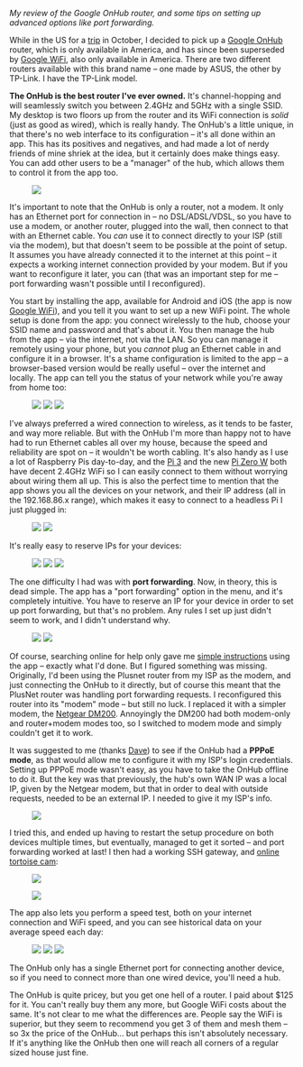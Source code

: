 *My review of the Google OnHub router, and some tips on setting up advanced options like port
forwarding.*

While in the US for a [trip](/blog/2016/12/all-things-open-raspberry-pi-everyone/) in
October, I decided to pick up a [Google OnHub](https://on.google.com/hub/) router, which is only
available in America, and has since been superseded by [Google
WiFi](https://madeby.google.com/wifi/), also only available in America. There are two different
routers available with this brand name – one made by ASUS, the other by TP-Link. I have the TP-Link
model.

**The OnHub is the best router I've ever owned.** It's channel-hopping and will seamlessly switch
you between 2.4GHz and 5GHz with a single SSID. My desktop is two floors up from the router and its
WiFi connection is *solid* (just as good as wired), which is really handy. The OnHub's a little
unique, in that there's no web interface to its configuration – it's all done within an app. This
has its positives and negatives, and had made a lot of nerdy friends of mine shriek at the idea, but
it certainly does make things easy. You can add other users to be a "manager" of the hub, which
allows them to control it from the app too.

<figure class="wp-block-image">
<img src="images/onhub-google-wi-fi-router-700x445.png" />
</figure>

It's important to note that the OnHub is only a router, not a modem. It only has an Ethernet port
for connection in – no DSL/ADSL/VDSL, so you have to use a modem, or another router, plugged into
the wall, then connect to that with an Ethernet cable. You *can* use it to connect directly to your
ISP (still via the modem), but that doesn't seem to be possible at the point of setup. It assumes
you have already connected it to the internet at this point – it expects a working internet
connection provided by your modem. But if you want to reconfigure it later, you can (that was an
important step for me – port forwarding wasn't possible until I reconfigured).

You start by installing the app, available for Android and iOS (the app is now [Google
WiFi](https://play.google.com/store/apps/details?id=com.google.android.apps.access.wifi.consumer)),
and you tell it you want to set up a new WiFi point. The whole setup is done from the app: you
connect wirelessly to the hub, choose your SSID name and password and that's about it. You then
manage the hub from the app – via the internet, not via the LAN. So you can manage it remotely using
your phone, but you *cannot* plug an Ethernet cable in and configure it in a browser. It's a shame
configuration is limited to the app – a browser-based version would be really useful – over the
internet and locally. The app can tell you the status of your network while you're away from home
too:

<figure class="wp-block-image">
<img src="images/Screenshot_20170319-002702-169x300.png" />
<img src="images/Screenshot_20170319-003806-169x300.png" />
<img src="images/Screenshot_20170319-195940-169x300.png" />
</figure>

I've always preferred a wired connection to wireless, as it tends to be faster, and way more
reliable. But with the OnHub I'm more than happy not to have had to run Ethernet cables all over my
house, because the speed and reliability are spot on – it wouldn't be worth cabling. It's also handy
as I use a lot of Raspberry Pis day-to-day, and the [Pi
3](https://www.raspberrypi.org/products/raspberry-pi-3-model-b/) and the new [Pi Zero
W](https://www.raspberrypi.org/products/pi-zero-w/) both have decent 2.4GHz WiFi so I can easily
connect to them without worrying about wiring them all up. This is also the perfect time to mention
that the app shows you all the devices on your network, and their IP address (all in the
192.168.86.x range), which makes it easy to connect to a headless Pi I just plugged in:

<figure class="wp-block-image">
<img src="images/Screenshot_20170319-002847-169x300.png" />
<img src="images/Screenshot_20170319-002918-169x300.png" />
</figure>

It's really easy to reserve IPs for your devices:

<figure class="wp-block-image">
<img src="images/Screenshot_20170319-003125-169x300.png" />
<img src="images/Screenshot_20170319-004026-169x300.png" />
<img src="images/Screenshot_20170319-012350-169x300.png" />
</figure>

The one difficulty I had was with **port forwarding**. Now, in theory, this is dead simple. The app
has a "port forwarding" option in the menu, and it's completely intuitive. You have to reserve an IP
for your device in order to set up port forwarding, but that's no problem. Any rules I set up just
didn't seem to work, and I didn't understand why.

<figure class="wp-block-image">
<img src="images/Screenshot_20170319-003152-169x300.png" />
<img src="images/Screenshot_20170319-005930-169x300.png" />
</figure>

Of course, searching online for help only gave me [simple
instructions](https://support.google.com/wifi/answer/6274503?hl=en) using the app – exactly what I'd
done. But I figured something was missing. Originally, I'd been using the Plusnet router from my ISP
as the modem, and just connecting the OnHub to it directly, but of course this meant that the
PlusNet router was handling port forwarding requests. I reconfigured this router into its "modem"
mode – but still no luck. I replaced it with a simpler modem, the [Netgear
DM200](http://www.netgear.co.uk/home/products/networking/dsl-modems-routers/DM200.aspx). Annoyingly
the DM200 had both modem-only and router+modem modes too, so I switched to modem mode and simply
couldn't get it to work.

It was suggested to me (thanks [Dave](https://twitter.com/waveform80)) to see if the OnHub had a
**PPPoE mode**, as that would allow me to configure it with my ISP's login credentials. Setting up
PPPoE mode wasn't easy, as you have to take the OnHub offline to do it. But the key was that
previously, the hub's own WAN IP was a local IP, given by the Netgear modem, but that in order to
deal with outside requests, needed to be an external IP. I needed to give it my ISP's info.

<figure class="wp-block-image">
<img src="images/Screenshot_20170319-003140-169x300.png" />
</figure>

I tried this, and ended up having to restart the setup procedure on both devices multiple times, but
eventually, managed to get it sorted – and port forwarding worked at last! I then had a working SSH
gateway, and [online tortoise cam](https://github.com/waveform80/pistreaming/):

<figure class="wp-block-image">
<img src="images/C3waSuzWAAE58On.jpglarge-300x169.jpeg" />
</figure>

<figure class="wp-block-image">
<img src="images/Screenshot_20170313-155855-169x300.png" />
</figure>

The app also lets you perform a speed test, both on your internet connection and WiFi speed, and you
can see historical data on your average speed each day:

<figure class="wp-block-image">
<img src="images/Screenshot_20170319-195446-169x300.png" />
<img src="images/Screenshot_20170319-195526-169x300.png" />
<img src="images/Screenshot_20170319-195635-169x300.png" />
</figure>

The OnHub only has a single Ethernet port for connecting another device, so if you need to connect
more than one wired device, you'll need a hub.

The OnHub is quite pricey, but you get one hell of a router. I paid about $125 for it. You can't
really buy them any more, but Google WiFi costs about the same. It's not clear to me what the
differences are. People say the WiFi is superior, but they seem to recommend you get 3 of them and
mesh them – so 3x the price of the OnHub... but perhaps this isn't absolutely necessary. If it's
anything like the OnHub then one will reach all corners of a regular sized house just fine.
